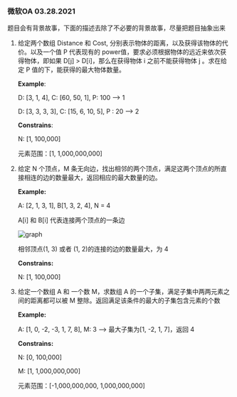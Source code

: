 ### 微软OA 03.28.2021

题目会有背景故事，下面的描述去除了不必要的背景故事，尽量把题目抽象出来

1. 给定两个数组 Distance 和 Cost, 分别表示物体的距离，以及获得该物体的代价。以及一个值 P 代表现有的 power值，要求必须根据物体的远近来依次获得物体，即如果 D[j] > D[i]，那么在获得物体 i 之前不能获得物体 j 。求在给定 P 值的下，能获得的最大物体数量。

   **Example**:

   D: [3, 1, 4], C: [60, 50, 1], P: 100 --> 1

   D: [3, 3, 3, 3], C: [15, 6, 10, 5], P : 20 --> 2

   **Constrains**:

   N: [1,   100,000]

   元素范围：[1,   1,000,000,000]

   

2. 给定 N 个顶点，M 条无向边，找出相邻的两个顶点，满足这两个顶点的所直接相连的边的数量最大，返回相应的最大数量的边。

   **Example:**

   A: [2, 1, 3, 1], B[1, 3, 2, 4], N = 4

   A[i] 和 B[i] 代表连接两个顶点的一条边

   ![graph](./graph.png)

   相邻顶点(1, 3) 或者 (1, 2)的连接的边的数量最大，为 4

   **Constrains:**

   N: [1,   100,000]

   

3. 给定一个数组 A 和 一个数 M，求数组 A 的一个子集，满足子集中两两元素之间的距离都可以被 M 整除。返回满足该条件的最大的子集包含元素的个数

   **Example:**

   A: [1, 0, -2, -3, 1, 7, 8], M: 3 --> 最大子集为[1, -2, 1, 7]，返回 4 

   **Constrains:**

   N: [0,   100,000]

   M: [1,   1,000,000,000]

   元素范围：[-1,000,000,000,   1,000,000,000]